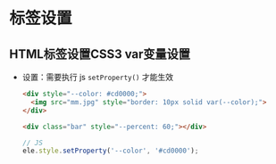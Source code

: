 # 标签设置

## HTML标签设置CSS3 var变量设置

  - 设置：需要执行 js `setProperty()`  才能生效

    ```html
    <div style="--color: #cd0000;">
      <img src="mm.jpg" style="border: 10px solid var(--color);">
    </div>
    ```

    ```html
    <div class="bar" style="--percent: 60;"></div>
    ```

    ```js
    // JS
    ele.style.setProperty('--color', '#cd0000');
    ```

